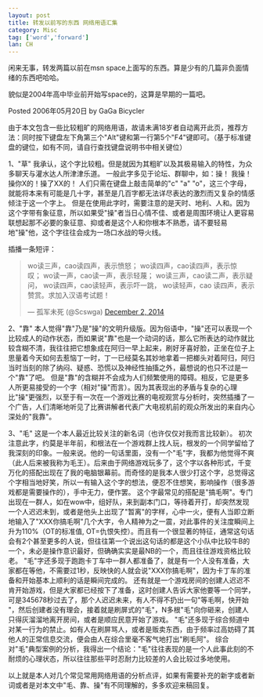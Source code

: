 ```yaml
---
layout: post
title: 转发以前写的东西 网络用语汇集
category: Misc
tag: ['word','forward']
lan: CH
---
```


闲来无事，转发两篇以前在msn space上面写的东西。算是少有的几篇非负面情绪的东西吧哈哈。

貌似是2004年高中毕业前开始写space的，这算是早期的一篇吧。

Posted 2006年05月20日 by GaGa Bicycler

<!--preview-->

由于本文包含一些比较粗旷的网络用语，故请未满18岁者自动离开此页，推荐方法：同时按下键盘左下角第三个"Alt"键和第一行第5个"F4"键即可。（基于标准键盘的键位，如有不同，请自行查找键盘说明书中相关键位）

1、"草"
我承认，这个字比较粗。但是就因为其粗旷以及其极易输入的特性，为众多聊天与灌水达人所津津乐道。
一般此字多见于论坛、群聊中，如：操！ 我操！ 操你X的！操了XX的！
人们只需在键盘上敲击简单的"c" "a" "o"，这三个字母，就能将本来有可能是几十字，甚至是几百字都无法详尽表达的激烈而又复杂的情感倾注于这一个字上。
但是在使用此字时，需要注意的是天时、地利、人和。因为这个字带有象征意，所以如果受"操"者当日心情不佳、或者是周围环境让人更容易联想起那不必要的象征意、抑或者是这个人和你根本不熟悉，请不要轻易地"操"他，这个字往往会成为一场口水战的导火线。

插播一条短评：
<blockquote class="twitter-tweet" lang="en"><p>wo读三声，cao读四声，表示愤怒； wo读四声，cao读四声，表示惊叹； wo读一声，cao读一声，表示轻蔑； wo读三声，cao读二声，表示疑问， wo读四声，cao读轻声，表示吓一跳， wo读轻声，cao 读四声，表示赞赏。求加入汉语考试题！</p>&mdash; 孤军未死 (@Scswga) <a href="https://twitter.com/Scswga/status/539703181052088320">December 2, 2014</a></blockquote>
 <script async src="//platform.twitter.com/widgets.js" charset="utf-8"></script>

2、"靠"
本人觉得"靠"乃是"操"的文明升级版。因为俗语中，"操"还可以表现一个比较成人的动作状态，而如果说"靠"也是一个动词的话，那么它所表达的动作就比较含糊不清，我往往把它想象成在阿归一早上起来，刷好牙喜好脸，正坐在位子上思量着今天如何去惹恼丁一时，丁一已经莫名其妙地拿着一把榔头对着阿归，阿归当时当刻的除了纳闷、疑惑、恐慌以及神经性抽搐之外，最想说的也只不过是一个"靠"了吧。
但是"靠"的含糊并不会成为人们频繁使用的障碍。相反，它是更多人所更易接受的一个字（相对"操"而言）。因为其表现出的矛盾与复杂的心理比"操"更强烈，以至于有一次在一个游戏比赛的电视观赏与分析时，突然插播了一个广告，人们清晰地听见了比赛讲解者代表广大电视机前的观众所发出的来自内心深处的"我靠"。

3、"毛"
这是一个本人最近比较关注的新名词（也许仅仅对我而言比较新）。
初次注意此字，约莫是半年前，和根法在一个游戏群上找人玩，根发的一个同学留给了我深刻的印象。一般来说。他的一句话里面，没有一个"毛"字，我都为他觉得不爽（此人后来被我称为毛王）。后来由于网络游戏玩多了，这个字以各种形式，千变万化的搭配出现在了我的电脑银幕前。而奇怪的是我本人很少打这个字，总觉得这个字相当地好笑，所以一有输入这个字的想法，便忍不住想笑，影响操作（很多游戏都是需要操作的），手中无力，便作罢。
这个字最常见的搭配是"搞毛啊"。专门出现在一群人，如在wow中，组好队，来到副本门口，等待着开打，却突然发现一个人迟迟未到，或者是他头上出现了"暂离"的字样，心中一火，便有人当即立断地输入了"XXX你搞毛啊"几个大字，令人精神为之一震，对此事件的关注度瞬间上升为110%（OT的标准值, OT=仇恨失控）。而且有一个很显著的特征，通常这句话会有2个甚至更多的人说，但往往第一个说出这句话的都是这个小队中比较牛B的一个，未必是操作意识最好，但确确实实是最NB的一个，而且往往游戏资格比较老。
"毛"字还多现于跑跑卡丁车中一群人都准备了，就是有一个人没有准备，大家都在等他，不需要过1秒，反映快的人就会说"XXX你搞毛啊"，因为卡丁车的准备和开始基本上顺利的话是瞬间完成的。
还有就是一个游戏房间的创建人迟迟不肯开始游戏，但是大家都已经按下了准备，这时创建人告诉大家他要等一个同学，可是345678秒过去了，那个人迟迟未来，有人不得不扔出一句"等毛啊，快开始 "，然后创建者没有理会，接着就是刷屏式的"毛"，N多根"毛"向你砸来，创建人只得灰溜溜地离开房间，或者是顺应民意开始了游戏。
"毛"还多现于综合频道中对某一行为的禁止。如有人在刷屏骂人，或者是贩卖东西，由于频率过高妨碍了其他人的正常信息交流，便会由人在综合里毫不客气地打出"刷毛阿"。
综合对"毛"典型案例的分析，我得出一个结论："毛"往往表现的是一个人此事此刻的不耐烦的心理状态，所以往往那些平时忍耐力比较差的人会比较过多地使用。

以上就是本人对几个常见常用网络用语的分析点评，如果有需要补充的新字或者新词或者是对本文中"毛、靠、操"有不同理解的，多多欢迎来稿回复。
